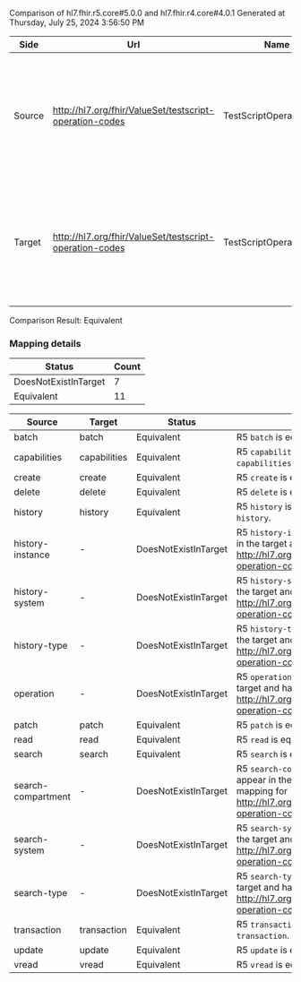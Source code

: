 Comparison of hl7.fhir.r5.core#5.0.0 and hl7.fhir.r4.core#4.0.1
Generated at Thursday, July 25, 2024 3:56:50 PM

| Side | Url | Name | Title | Description |
| --- | --- | --- | --- | --- |
| Source | http://hl7.org/fhir/ValueSet/testscript-operation-codes | TestScriptOperationCode | Test Script Operation Code | This value set defines a set of codes that are used to indicate the supported operations of a testing engine or tool. |
| Target | http://hl7.org/fhir/ValueSet/testscript-operation-codes | TestScriptOperationCode | Test script operation code | This value set defines a set of codes that are used to indicate the supported operations of a testing engine or tool. |


Comparison Result: Equivalent


### Mapping details

| Status | Count |
| ------ | ----- |
DoesNotExistInTarget | 7 |
Equivalent | 11 |


| Source | Target | Status | Message |
| ------ | ------ | ------ | ------- |
| batch | batch | Equivalent | R5 `batch` is equivalent to R4 `batch`. |
| capabilities | capabilities | Equivalent | R5 `capabilities` is equivalent to R4 `capabilities`. |
| create | create | Equivalent | R5 `create` is equivalent to R4 `create`. |
| delete | delete | Equivalent | R5 `delete` is equivalent to R4 `delete`. |
| history | history | Equivalent | R5 `history` is equivalent to R4 `history`. |
| history-instance | - | DoesNotExistInTarget | R5 `history-instance` does not appear in the target and has no mapping for http://hl7.org/fhir/ValueSet/testscript-operation-codes. |
| history-system | - | DoesNotExistInTarget | R5 `history-system` does not appear in the target and has no mapping for http://hl7.org/fhir/ValueSet/testscript-operation-codes. |
| history-type | - | DoesNotExistInTarget | R5 `history-type` does not appear in the target and has no mapping for http://hl7.org/fhir/ValueSet/testscript-operation-codes. |
| operation | - | DoesNotExistInTarget | R5 `operation` does not appear in the target and has no mapping for http://hl7.org/fhir/ValueSet/testscript-operation-codes. |
| patch | patch | Equivalent | R5 `patch` is equivalent to R4 `patch`. |
| read | read | Equivalent | R5 `read` is equivalent to R4 `read`. |
| search | search | Equivalent | R5 `search` is equivalent to R4 `search`. |
| search-compartment | - | DoesNotExistInTarget | R5 `search-compartment` does not appear in the target and has no mapping for http://hl7.org/fhir/ValueSet/testscript-operation-codes. |
| search-system | - | DoesNotExistInTarget | R5 `search-system` does not appear in the target and has no mapping for http://hl7.org/fhir/ValueSet/testscript-operation-codes. |
| search-type | - | DoesNotExistInTarget | R5 `search-type` does not appear in the target and has no mapping for http://hl7.org/fhir/ValueSet/testscript-operation-codes. |
| transaction | transaction | Equivalent | R5 `transaction` is equivalent to R4 `transaction`. |
| update | update | Equivalent | R5 `update` is equivalent to R4 `update`. |
| vread | vread | Equivalent | R5 `vread` is equivalent to R4 `vread`. |

